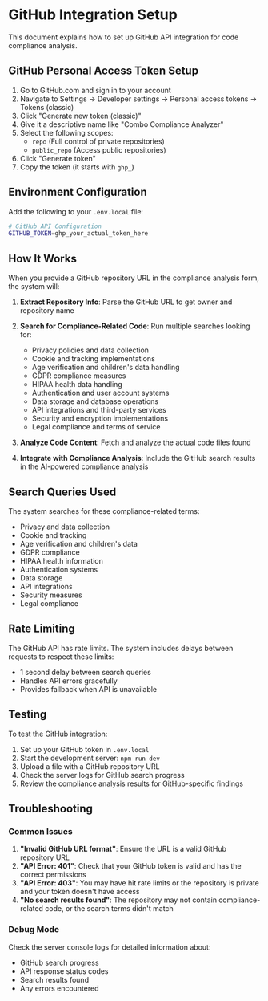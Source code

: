 # GitHub Integration Setup

This document explains how to set up GitHub API integration for code compliance analysis.

## GitHub Personal Access Token Setup

1. Go to GitHub.com and sign in to your account
2. Navigate to Settings → Developer settings → Personal access tokens → Tokens (classic)
3. Click "Generate new token (classic)"
4. Give it a descriptive name like "Combo Compliance Analyzer"
5. Select the following scopes:
   - `repo` (Full control of private repositories)
   - `public_repo` (Access public repositories)
6. Click "Generate token"
7. Copy the token (it starts with `ghp_`)

## Environment Configuration

Add the following to your `.env.local` file:

```bash
# GitHub API Configuration
GITHUB_TOKEN=ghp_your_actual_token_here
```

## How It Works

When you provide a GitHub repository URL in the compliance analysis form, the system will:

1. **Extract Repository Info**: Parse the GitHub URL to get owner and repository name
2. **Search for Compliance-Related Code**: Run multiple searches looking for:
   - Privacy policies and data collection
   - Cookie and tracking implementations
   - Age verification and children's data handling
   - GDPR compliance measures
   - HIPAA health data handling
   - Authentication and user account systems
   - Data storage and database operations
   - API integrations and third-party services
   - Security and encryption implementations
   - Legal compliance and terms of service

3. **Analyze Code Content**: Fetch and analyze the actual code files found
4. **Integrate with Compliance Analysis**: Include the GitHub search results in the AI-powered compliance analysis

## Search Queries Used

The system searches for these compliance-related terms:
- Privacy and data collection
- Cookie and tracking
- Age verification and children's data
- GDPR compliance
- HIPAA health information
- Authentication systems
- Data storage
- API integrations
- Security measures
- Legal compliance

## Rate Limiting

The GitHub API has rate limits. The system includes delays between requests to respect these limits:
- 1 second delay between search queries
- Handles API errors gracefully
- Provides fallback when API is unavailable

## Testing

To test the GitHub integration:

1. Set up your GitHub token in `.env.local`
2. Start the development server: `npm run dev`
3. Upload a file with a GitHub repository URL
4. Check the server logs for GitHub search progress
5. Review the compliance analysis results for GitHub-specific findings

## Troubleshooting

### Common Issues

1. **"Invalid GitHub URL format"**: Ensure the URL is a valid GitHub repository URL
2. **"API Error: 401"**: Check that your GitHub token is valid and has the correct permissions
3. **"API Error: 403"**: You may have hit rate limits or the repository is private and your token doesn't have access
4. **"No search results found"**: The repository may not contain compliance-related code, or the search terms didn't match

### Debug Mode

Check the server console logs for detailed information about:
- GitHub search progress
- API response status codes
- Search results found
- Any errors encountered
